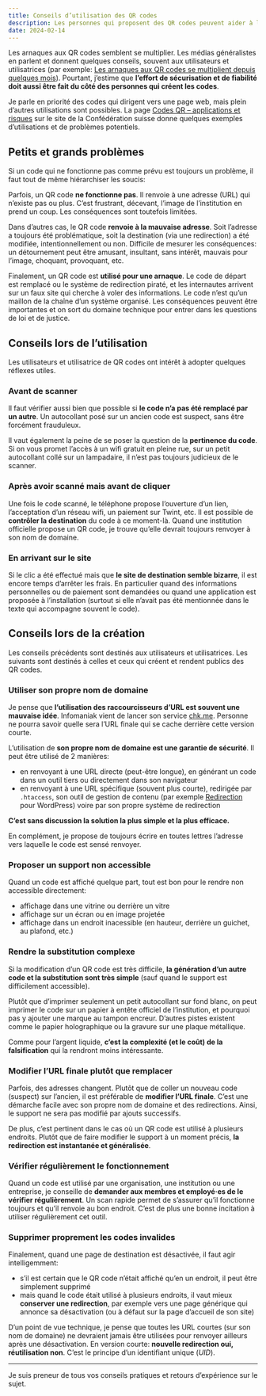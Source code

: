 ```yaml
---
title: Conseils d’utilisation des QR codes
description: Les personnes qui proposent des QR codes peuvent aider à les rendre sûrs et fiables. Toute la responsabilité ne repose pas seulement sur les utilisateurs et utilisatrices.
date: 2024-02-14
---
```


Les arnaques aux QR codes semblent se multiplier. Les médias généralistes en parlent et donnent quelques conseils, souvent aux utilisateurs et utilisatrices (par exemple: [Les arnaques aux QR codes se multiplient depuis quelques mois](https://www.rts.ch/info/sciences-tech/14581852-les-arnaques-aux-qr-codes-se-multiplient-depuis-quelques-mois.html)). Pourtant, j’estime que **l’effort de sécurisation et de fiabilité doit aussi être fait du côté des personnes qui créent les codes**.

Je parle en priorité des codes qui dirigent vers une page web, mais plein d’autres utilisations sont possibles. La page [Codes QR – applications et risques](https://www.ncsc.admin.ch/ncsc/fr/home/infos-fuer/infos-private/aktuelle-themen/qr-code-anwendungen-und-risiken.html) sur le site de la Confédération suisse donne quelques exemples d’utilisations et de problèmes potentiels.

## Petits et grands problèmes

Si un code qui ne fonctionne pas comme prévu est toujours un problème, il faut tout de même hiérarchiser les soucis:

Parfois, un QR code **ne fonctionne pas**. Il renvoie à une adresse (URL) qui n’existe pas ou plus. C’est frustrant, décevant, l’image de l’institution en prend un coup. Les conséquences sont toutefois limitées.

Dans d’autres cas, le QR code **renvoie à la mauvaise adresse**. Soit l’adresse a toujours été problématique, soit la destination (via une redirection) a été modifiée, intentionnellement ou non. Difficile de mesurer les conséquences: un détournement peut être amusant, insultant, sans intérêt, mauvais pour l’image, choquant, provoquant, etc.

Finalement, un QR code est **utilisé pour une arnaque**. Le code de départ est remplacé ou le système de redirection piraté, et les internautes arrivent sur un faux site qui cherche à voler des informations. Le code n’est qu’un maillon de la chaîne d’un système organisé. Les conséquences peuvent être importantes et on sort du domaine technique pour entrer dans les questions de loi et de justice.

## Conseils lors de l’utilisation

Les utilisateurs et utilisatrice de QR codes ont intérêt à adopter quelques réflexes utiles.

### Avant de scanner

Il faut vérifier aussi bien que possible si **le code n’a pas été remplacé par un autre**. Un autocollant posé sur un ancien code est suspect, sans être forcément frauduleux.

Il vaut également la peine de se poser la question de la **pertinence du code**. Si on vous promet l’accès à un wifi gratuit en pleine rue, sur un petit autocollant collé sur un lampadaire, il n’est pas toujours judicieux de le scanner.

### Après avoir scanné mais avant de cliquer

Une fois le code scanné, le téléphone propose l’ouverture d’un lien, l’acceptation d’un réseau wifi, un paiement sur Twint, etc. Il est possible de **contrôler la destination** du code à ce moment-là. Quand une institution officielle propose un QR code, je trouve qu’elle devrait toujours renvoyer à son nom de domaine.

### En arrivant sur le site

Si le clic a été effectué mais que **le site de destination semble bizarre**, il est encore temps d’arrêter les frais. En particulier quand des informations personnelles ou de paiement sont demandées ou quand une application est proposée à l’installation (surtout si elle n’avait pas été mentionnée dans le texte qui accompagne souvent le code).

## Conseils lors de la création

Les conseils précédents sont destinés aux utilisateurs et utilisatrices. Les suivants sont destinés à celles et ceux qui créent et rendent publics des QR codes.

### Utiliser son propre nom de domaine

Je pense que **l’utilisation des raccourcisseurs d’URL est souvent une mauvaise idée**. Infomaniak vient de lancer son service [chk.me](https://chk.infomaniak.com/). Personne ne pourra savoir quelle sera l’URL finale qui se cache derrière cette version courte.

L’utilisation de **son propre nom de domaine est une garantie de sécurité**. Il peut être utilisé de 2 manières:

- en renvoyant à une URL directe (peut-être longue), en générant un code dans un outil tiers ou directement dans son navigateur
- en renvoyant à une URL spécifique (souvent plus courte), redirigée par `.htaccess`, son outil de gestion de contenu (par exemple [Redirection](https://fr.wordpress.org/plugins/redirection/) pour WordPress) voire par son propre système de redirection

**C’est sans discussion la solution la plus simple et la plus efficace.**

En complément, je propose de toujours écrire en toutes lettres l’adresse vers laquelle le code est sensé renvoyer.

### Proposer un support non accessible

Quand un code est affiché quelque part, tout est bon pour le rendre non accessible directement:

- affichage dans une vitrine ou derrière un vitre
- affichage sur un écran ou en image projetée
- affichage dans un endroit inacessible (en hauteur, derrière un guichet, au plafond, etc.)

### Rendre la substitution complexe

Si la modification d’un QR code est très difficile, **la génération d’un autre code et la substitution sont très simple** (sauf quand le support est difficilement accessible).

Plutôt que d’imprimer seulement un petit autocollant sur fond blanc, on peut imprimer le code sur un papier à entête officiel de l’institution, et pourquoi pas y ajouter une marque au tampon encreur. D’autres pistes existent comme le papier holographique ou la gravure sur une plaque métallique.

Comme pour l’argent liquide, **c’est la complexité (et le coût) de la falsification** qui la rendront moins intéressante.

### Modifier l’URL finale plutôt que remplacer

Parfois, des adresses changent. Plutôt que de coller un nouveau code (suspect) sur l’ancien, il est préférable de **modifier l’URL finale**. C’est une démarche facile avec son propre nom de domaine et des redirections. Ainsi, le support ne sera pas modifié par ajouts successifs.

De plus, c’est pertinent dans le cas où un QR code est utilisé à plusieurs endroits. Plutôt que de faire modifier le support à un moment précis, **la redirection est instantanée et généralisée**.

### Vérifier régulièrement le fonctionnement

Quand un code est utilisé par une organisation, une institution ou une entreprise, je conseille de **demander aux membres et employé·es de le vérifier régulièrement**. Un scan rapide permet de s’assurer qu’il fonctionne toujours et qu’il renvoie au bon endroit. C’est de plus une bonne incitation à utiliser régulièrement cet outil.

### Supprimer proprement les codes invalides

Finalement, quand une page de destination est désactivée, il faut agir intelligemment:

- s’il est certain que le QR code n’était affiché qu’en un endroit, il peut être simplement supprimé
- mais quand le code était utilisé à plusieurs endroits, il vaut mieux **conserver une redirection**, par exemple vers une page générique qui annonce sa désactivation (ou à défaut sur la page d’accueil de son site)

D’un point de vue technique, je pense que toutes les URL courtes (sur son nom de domaine) ne devraient jamais être utilisées pour renvoyer ailleurs après une désactivation. En version courte: **nouvelle redirection oui, réutilisation non**. C’est le principe d’un identifiant unique (*UID*).

----

Je suis preneur de tous vos conseils pratiques et retours d’expérience sur le sujet.
